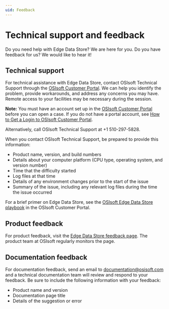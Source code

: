 ```yaml
---
uid: Feedback
---
```



# Technical support and feedback

Do you need help with Edge Data Store? We are here for you. 
Do you have feedback for us? We would like to hear it!

## Technical support

For technical assistance with Edge Data Store, contact OSIsoft Technical Support through the [OSIsoft Customer Portal](https://customers.osisoft.com/s/createcase). We can help you identify the problem, provide workarounds, and address any concerns you may have. Remote access to your facilities may be necessary during the session.

**Note:**  You must have an account set up in the [OSIsoft Customer Portal](https://my.osisoft.com/) before you can open a case. If you do not have a portal account, see [How to Get a Login to OSIsoft Customer Portal](https://explore.osisoft.com/myosisoft-customer-portal/how-to-get-a-login).

Alternatively, call OSIsoft Technical Support at +1 510-297-5828.

When you contact OSIsoft Technical Support, be prepared to provide this information:
- Product name, version, and build numbers
- Details about your computer platform (CPU type, operating system, and version number)
- Time that the difficulty started
- Log files at that time
- Details of any environment changes prior to the start of the issue
- Summary of the issue, including any relevant log files during the time the issue occurred 

For a brief primer on Edge Data Store, see the [OSIsoft Edge Data Store playbook](https://customers.osisoft.com/s/knowledgearticle?knowledgeArticleUrl=Playbook-Edge-Data-Store) in the OSIsoft Customer Portal. 

## Product feedback

For product feedback, visit the [Edge Data Store feedback page](https://feedback.osisoft.com/forums/123456-osisoft-adapters). 
The product team at OSIsoft regularly monitors the page. 

## Documentation feedback

For documentation feedback, send an email to [documentation@osisoft.com](mailto:documentation@osisoft.com?subject=OSIsoft%20adapter%20documentation) and a technical documentation team will review and respond to your feedback. Be sure to include the following information with your feedback:
- Product name and version
- Documentation page title
- Details of the suggestion or error

